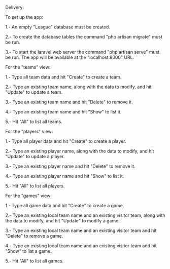 Delivery:



To set up the app:



1.- An empty "League" database must be created.

2.- To create the database tables the command "php artisan migrate" must be run.

3.- To start the laravel web server the command "php artisan serve" must be run. The app will be available at the "localhost:8000" URL.



For the "teams" view:



1.- Type all team data and hit "Create" to create a team.

2.- Type an existing team name, along with the data to modify, and hit "Update" to update a team.

3.- Type an existing team name and hit "Delete" to remove it.

4.- Type an existing team name and hit "Show" to list it.

5.- Hit "All" to list all teams.



For the "players" view:



1.- Type all player data and hit "Create" to create a player.

2.- Type an existing player name, along with the data to modify, and hit "Update" to update a player.

3.- Type an existing player name and hit "Delete" to remove it.

4.- Type an existing player name and hit "Show" to list it.

5.- Hit "All" to list all players.



For the "games" view:



1.- Type all game data and hit "Create" to create a game.

2.- Type an existing local team name and an existing visitor team, along with the data to modify, and hit "Update" to modify a game.

3.- Type an existing local team name and an existing visitor team and hit "Delete" to remove a game.

4.- Type an existing local team name and an existing visitor team and hit "Show" to list a game.

5.- Hit "All" to list all games.



